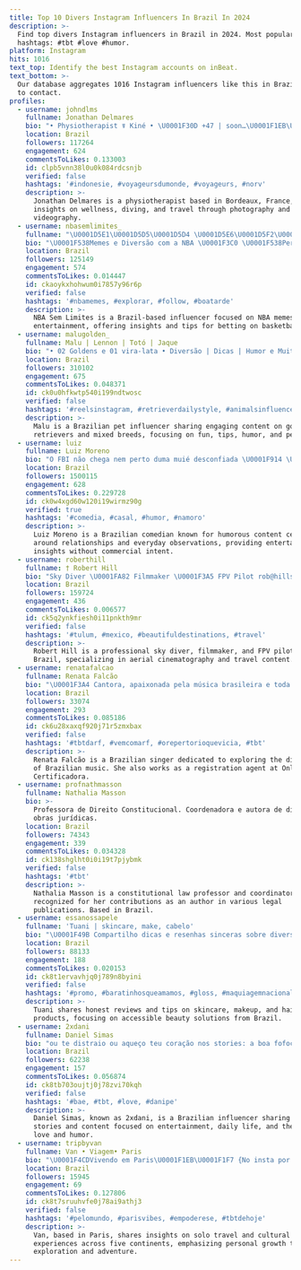 ```yaml
---
title: Top 10 Divers Instagram Influencers In Brazil In 2024
description: >-
  Find top divers Instagram influencers in Brazil in 2024. Most popular
  hashtags: #tbt #love #humor.
platform: Instagram
hits: 1016
text_top: Identify the best Instagram accounts on inBeat.
text_bottom: >-
  Our database aggregates 1016 Instagram influencers like this in Brazil for you
  to contact.
profiles:
  - username: johndlms
    fullname: Jonathan Delmares
    bio: "• Physiotherapist ☤ Kiné • \U0001F30D +47 | soon…\U0001F1EB\U0001F1EE • \U0001F4CDbased in Bordeaux, \U0001F1EB\U0001F1F7 • Sony A7iv & Mavic air2s & Gopro 11 black • Diver AdOW | \U0001F93F +56"
    location: Brazil
    followers: 117264
    engagement: 624
    commentsToLikes: 0.133003
    id: clpb5vnn38l0u0k084rdcsnjb
    verified: false
    hashtags: '#indonesie, #voyageursdumonde, #voyageurs, #norv'
    description: >-
      Jonathan Delmares is a physiotherapist based in Bordeaux, France, sharing
      insights on wellness, diving, and travel through photography and
      videography.
  - username: nbasemlimites_
    fullname: "\U0001D5E1\U0001D5D5\U0001D5D4 \U0001D5E6\U0001D5F2\U0001D5FA \U0001D5DF\U0001D5F6\U0001D5FA\U0001D5F6\U0001D601\U0001D5F2\U0001D600 | \U0001D5E7\U0001D5FF\U0001D5F6\U0001D5FB\U0001D5F1\U0001D5EE\U0001D5F1\U0001D5F2"
    bio: "\U0001F538Memes e Diversão com a NBA \U0001F3C0 \U0001F538Perfil reserva @nbasemlimitesreserva \U0001F538Ganhe dinheiro apostando na NBA \U0001F447\U0001F3FE"
    location: Brazil
    followers: 125149
    engagement: 574
    commentsToLikes: 0.014447
    id: ckaoykxhohwum0i7857y96r6p
    verified: false
    hashtags: '#nbamemes, #explorar, #follow, #boatarde'
    description: >-
      NBA Sem Limites is a Brazil-based influencer focused on NBA memes and
      entertainment, offering insights and tips for betting on basketball games.
  - username: malugolden_
    fullname: Malu | Lennon | Totó | Jaque
    bio: "• 02 Goldens e 01 vira-lata • Diversão | Dicas | Humor e Muito Amor • São Paulo \U0001F4E9 malugolden@virau.com.br"
    location: Brazil
    followers: 310102
    engagement: 675
    commentsToLikes: 0.048371
    id: ck0u0hfkwtp540i199ndtwosc
    verified: false
    hashtags: '#reelsinstagram, #retrieverdailystyle, #animalsinfluence, #dog'
    description: >-
      Malu is a Brazilian pet influencer sharing engaging content on golden
      retrievers and mixed breeds, focusing on fun, tips, humor, and pet care.
  - username: luiz
    fullname: Luiz Moreno
    bio: "O FBI não chega nem perto duma muié desconfiada \U0001F914 \U0001F388 Pura diversão, sem fins comerciais"
    location: Brazil
    followers: 1500115
    engagement: 628
    commentsToLikes: 0.229728
    id: ck0w4xgd60w120i19wirmz90g
    verified: true
    hashtags: '#comedia, #casal, #humor, #namoro'
    description: >-
      Luiz Moreno is a Brazilian comedian known for humorous content centered
      around relationships and everyday observations, providing entertaining
      insights without commercial intent.
  - username: roberthill
    fullname: † Robert Hill
    bio: "Sky Diver \U0001FA82 Filmmaker \U0001F3A5 FPV Pilot rob@hillstudios.ca Business Account: @hillstudios_"
    location: Brazil
    followers: 159724
    engagement: 436
    commentsToLikes: 0.006577
    id: ck5q2ynkfiesh0i11pnkth9mr
    verified: false
    hashtags: '#tulum, #mexico, #beautifuldestinations, #travel'
    description: >-
      Robert Hill is a professional sky diver, filmmaker, and FPV pilot based in
      Brazil, specializing in aerial cinematography and travel content.
  - username: renatafalcao
    fullname: Renata Falcão
    bio: "\U0001F3A4 Cantora, apaixonada pela música brasileira e toda sua diversidade de sons e ritmos. \U0001F510 Agente de Registro @onlinecertificadora"
    location: Brazil
    followers: 33074
    engagement: 293
    commentsToLikes: 0.085186
    id: ck6u28xaxqf920j71r5zmxbax
    verified: false
    hashtags: '#tbtdarf, #vemcomarf, #orepertorioquevicia, #tbt'
    description: >-
      Renata Falcão is a Brazilian singer dedicated to exploring the diversity
      of Brazilian music. She also works as a registration agent at Online
      Certificadora.
  - username: profnathmasson
    fullname: Nathalia Masson
    bio: >-
      Professora de Direito Constitucional. Coordenadora e autora de diversas
      obras jurídicas.
    location: Brazil
    followers: 74343
    engagement: 339
    commentsToLikes: 0.034328
    id: ck138shglht0i0i19t7pjybmk
    verified: false
    hashtags: '#tbt'
    description: >-
      Nathalia Masson is a constitutional law professor and coordinator,
      recognized for her contributions as an author in various legal
      publications. Based in Brazil.
  - username: essanossapele
    fullname: 'Tuani | skincare, make, cabelo'
    bio: "\U0001F49B Compartilho dicas e resenhas sinceras sobre diversos produtos! \U0001F449\U0001F3FB Promoções no perfil @essanossapromo \U0001F48C direct / e-mail"
    location: Brazil
    followers: 88133
    engagement: 188
    commentsToLikes: 0.020153
    id: ck8t1ervavhjq0j789n8byini
    verified: false
    hashtags: '#promo, #baratinhosqueamamos, #gloss, #maquiagemnacional'
    description: >-
      Tuani shares honest reviews and tips on skincare, makeup, and hair care
      products, focusing on accessible beauty solutions from Brazil.
  - username: 2xdani
    fullname: Daniel Simas
    bio: "ou te distraio ou aqueço teu coração nos stories: a boa fofoca nossa e outras diversões no feed: risos, cotidiano e amor \U0001F9D4\U0001F3FB‍♂️\U0001F468\U0001F3FB‍\U0001F9B0\U0001F63B\U0001F63B\U0001F63B"
    location: Brazil
    followers: 62238
    engagement: 157
    commentsToLikes: 0.056874
    id: ck8tb703oujtj0j78zvi70kqh
    verified: false
    hashtags: '#bae, #tbt, #love, #danipe'
    description: >-
      Daniel Simas, known as 2xdani, is a Brazilian influencer sharing engaging
      stories and content focused on entertainment, daily life, and themes of
      love and humor.
  - username: tripbyvan
    fullname: Van • Viagem• Paris
    bio: "\U0001F4CDVivendo em Paris\U0001F1EB\U0001F1F7 {No insta por pura diversão} ☢️ World Association of Nuclear Operators✨ \U0001F30F5 continentes ✈️ Viajar sozinha mudou minha vida"
    location: Brazil
    followers: 15945
    engagement: 69
    commentsToLikes: 0.127806
    id: ck8t7sruuhvfe0j78ai9athj3
    verified: false
    hashtags: '#pelomundo, #parisvibes, #empoderese, #tbtdehoje'
    description: >-
      Van, based in Paris, shares insights on solo travel and cultural
      experiences across five continents, emphasizing personal growth through
      exploration and adventure.
---
```



